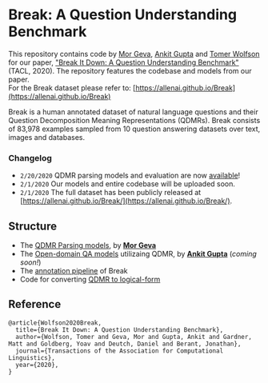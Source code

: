 # Break: A Question Understanding Benchmark

This repository contains code by [Mor Geva](https://mega002.github.io/), [Ankit Gupta](https://github.com/ag1988) and [Tomer Wolfson](https://github.com/tomerwolgithub) for our paper, ["Break It Down: A Question Understanding Benchmark"](https://arxiv.org/abs/2001.11770v1) (TACL, 2020). The repository features the codebase and models from our paper.   
For the Break dataset please refer to: [https://allenai.github.io/Break](https://allenai.github.io/Break)

Break is a human annotated dataset of natural language questions and their Question Decomposition Meaning Representations (QDMRs). Break consists of 83,978 examples sampled from 10 question answering datasets over text, images and databases.


### Changelog
- `2/20/2020` QDMR parsing models and evaluation are now [available](https://github.com/tomerwolgithub/Break/tree/master/qdmr_parsing)!
- `2/1/2020` Our models and entire codebase will be uploaded soon.
- `2/1/2020` The full dataset has been publicly released at [https://allenai.github.io/Break/](https://allenai.github.io/Break/).

## Structure

* The [QDMR Parsing models](https://github.com/tomerwolgithub/Break/tree/master/qdmr_parsing), by [**Mor Geva**](https://mega002.github.io/)
* The [Open-domain QA models](https://github.com/tomerwolgithub/Break/tree/master/qdmr_parsing) utilizaing QDMR, by [**Ankit Gupta**](https://github.com/ag1988) (*coming soon!*)
* The [annotation pipeline](https://github.com/tomerwolgithub/Break/tree/master/annotation_pipeline) of Break
* Code for converting [QDMR to logical-form](https://github.com/tomerwolgithub/Break/tree/master/qdmr_to_logical_form)


## Reference

```
@article{Wolfson2020Break,
  title={Break It Down: A Question Understanding Benchmark},
  author={Wolfson, Tomer and Geva, Mor and Gupta, Ankit and Gardner, Matt and Goldberg, Yoav and Deutch, Daniel and Berant, Jonathan},
  journal={Transactions of the Association for Computational Linguistics},
  year={2020},
}
```
